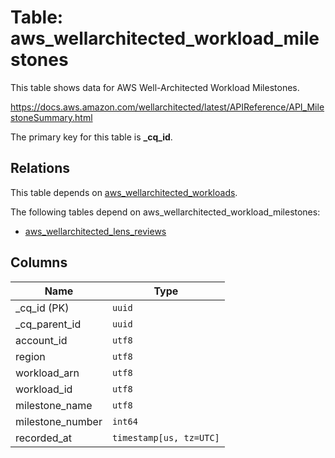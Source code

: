 # Table: aws_wellarchitected_workload_milestones

This table shows data for AWS Well-Architected Workload Milestones.

https://docs.aws.amazon.com/wellarchitected/latest/APIReference/API_MilestoneSummary.html

The primary key for this table is **_cq_id**.

## Relations

This table depends on [aws_wellarchitected_workloads](aws_wellarchitected_workloads.md).

The following tables depend on aws_wellarchitected_workload_milestones:
  - [aws_wellarchitected_lens_reviews](aws_wellarchitected_lens_reviews.md)

## Columns

| Name          | Type          |
| ------------- | ------------- |
|_cq_id (PK)|`uuid`|
|_cq_parent_id|`uuid`|
|account_id|`utf8`|
|region|`utf8`|
|workload_arn|`utf8`|
|workload_id|`utf8`|
|milestone_name|`utf8`|
|milestone_number|`int64`|
|recorded_at|`timestamp[us, tz=UTC]`|